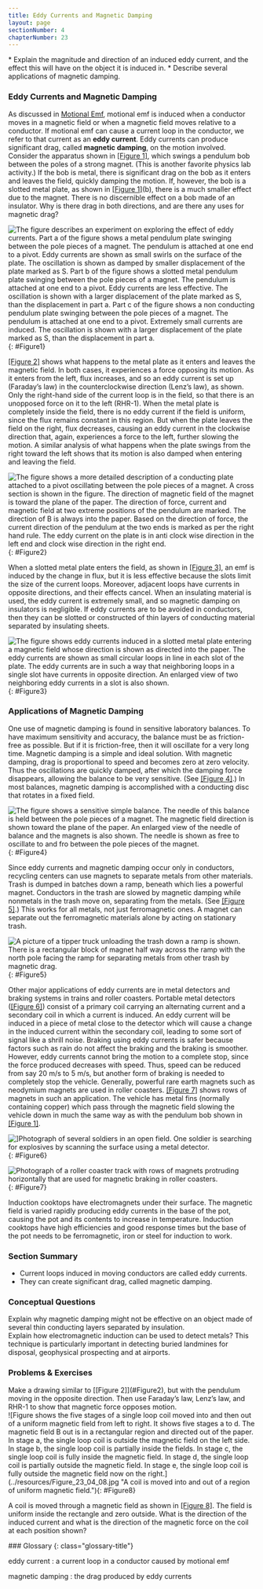 ```yaml
---
title: Eddy Currents and Magnetic Damping
layout: page
sectionNumber: 4
chapterNumber: 23
---
```


<div class="abstract" markdown="1">
* Explain the magnitude and direction of an induced eddy current, and the effect this will have on the object it is induced in.
* Describe several applications of magnetic damping.
</div>

### Eddy Currents and Magnetic Damping

As discussed in [Motional Emf](../contents/ch23MotionalEmf), motional emf is induced when a
conductor moves in a magnetic field or when a magnetic field moves relative to a
conductor. If motional emf can cause a current loop in the conductor, we refer
to that current as an **eddy current**. Eddy currents can produce significant
drag, called **magnetic damping**, on the motion involved. Consider the
apparatus shown in [[Figure 1]](#Figure1), which swings a pendulum bob between
the poles of a strong magnet. (This is another favorite physics lab activity.)
If the bob is metal, there is significant drag on the bob as it enters and
leaves the field, quickly damping the motion. If, however, the bob is a slotted
metal plate, as shown in [[Figure 1]](#Figure1)(b), there is a much smaller
effect due to the magnet. There is no discernible effect on a bob made of an
insulator. Why is there drag in both directions, and are there any uses for
magnetic drag?

![The figure describes an experiment on exploring the effect of eddy currents. Part a of the figure shows a metal pendulum plate swinging between the pole pieces of a magnet. The pendulum is attached at one end to a pivot. Eddy currents are shown as small swirls on the surface of the plate. The oscillation is shown as damped by smaller displacement of the plate marked as S. Part b of the figure shows a slotted metal pendulum plate swinging between the pole pieces of a magnet. The pendulum is attached at one end to a pivot. Eddy currents are less effective. The oscillation is shown with a larger displacement of the plate marked as S, than the displacement in part a. Part c of the figure shows a non conducting pendulum plate swinging between the pole pieces of a magnet. The pendulum is attached at one end to a pivot. Extremely small currents are induced. The oscillation is shown with a larger displacement of the plate marked as S, than the displacement in part a.](../resources/Figure_23_04_01.jpg "A common physics demonstration device for exploring eddy currents and magnetic damping. (a) The motion of a metal pendulum bob swinging between the poles of a magnet is quickly damped by the action of eddy currents. (b) There is little effect on the motion of a slotted metal bob, implying that eddy currents are made less effective. (c) There is also no magnetic damping on a nonconducting bob, since the eddy currents are extremely small.")
{: #Figure1}

[[Figure 2]](#Figure2) shows what happens to the metal plate as it enters and
leaves the magnetic field. In both cases, it experiences a force opposing its
motion. As it enters from the left, flux increases, and so an eddy current is
set up (Faraday’s law) in the counterclockwise direction (Lenz’s law), as shown.
Only the right-hand side of the current loop is in the field, so that there is
an unopposed force on it to the left (RHR-1). When the metal plate is completely
inside the field, there is no eddy current if the field is uniform, since the
flux remains constant in this region. But when the plate leaves the field on the
right, flux decreases, causing an eddy current in the clockwise direction that,
again, experiences a force to the left, further slowing the motion. A similar
analysis of what happens when the plate swings from the right toward the left
shows that its motion is also damped when entering and leaving the field.

![The figure shows a more detailed description of a conducting plate attached to a pivot oscillating between the pole pieces of a magnet. A cross section is shown in the figure. The direction of magnetic field of the magnet is toward the plane of the paper. The direction of force, current and magnetic field at two extreme positions of the pendulum are marked. The direction of B is always into the paper. Based on the direction of force, the current direction of the pendulum at the two ends is marked as per the right hand rule. The eddy current on the plate is in anti clock wise direction in the left end and clock wise direction in the right end.](../resources/Figure_23_04_02.jpg "A more detailed look at the conducting plate passing between the poles of a magnet. As it enters and leaves the field, the change in flux produces an eddy current. Magnetic force on the current loop opposes the motion. There is no current and no magnetic drag when the plate is completely inside the uniform field.")
{: #Figure2}

When a slotted metal plate enters the field, as shown in [[Figure 3]](#Figure3),
an emf is induced by the change in flux, but it is less effective because the
slots limit the size of the current loops. Moreover, adjacent loops have
currents in opposite directions, and their effects cancel. When an insulating
material is used, the eddy current is extremely small, and so magnetic damping
on insulators is negligible. If eddy currents are to be avoided in conductors,
then they can be slotted or constructed of thin layers of conducting material
separated by insulating sheets.

![The figure shows eddy currents induced in a slotted metal plate entering a magnetic field whose direction is shown as directed into the paper. The eddy currents are shown as small circular loops in line in each slot of the plate. The eddy currents are in such a way that neighboring loops in a single slot have currents in opposite direction. An enlarged view of two neighboring eddy currents in a slot is also shown.](../resources/Figure_23_04_03.jpg "Eddy currents induced in a slotted metal plate entering a magnetic field form small loops, and the forces on them tend to cancel, thereby making magnetic drag almost zero.")
{: #Figure3}

### Applications of Magnetic Damping

One use of magnetic damping is found in sensitive laboratory balances. To have
maximum sensitivity and accuracy, the balance must be as friction-free as
possible. But if it is friction-free, then it will oscillate for a very long
time. Magnetic damping is a simple and ideal solution. With magnetic damping,
drag is proportional to speed and becomes zero at zero velocity. Thus the
oscillations are quickly damped, after which the damping force disappears,
allowing the balance to be very sensitive. (See [[Figure 4]](#Figure4).) In most
balances, magnetic damping is accomplished with a conducting disc that rotates
in a fixed field.

![The figure shows a sensitive simple balance. The needle of this balance is held between the pole pieces of a magnet. The magnetic field direction is shown toward the plane of the paper. An enlarged view of the needle of balance and the magnets is also shown. The needle is shown as free to oscillate to and fro between the pole pieces of the magnet.](../resources/Figure_23_04_04.jpg "Magnetic damping of this sensitive balance slows its oscillations. Since Faraday&#x2019;s law of induction gives the greatest effect for the most rapid change, damping is greatest for large oscillations and goes to zero as the motion stops.")
{: #Figure4}

Since eddy currents and magnetic damping occur only in conductors, recycling
centers can use magnets to separate metals from other materials. Trash is dumped
in batches down a ramp, beneath which lies a powerful magnet. Conductors in the
trash are slowed by magnetic damping while nonmetals in the trash move on,
separating from the metals. (See [[Figure 5]](#Figure5).) This works for all
metals, not just ferromagnetic ones. A magnet can separate out the ferromagnetic
materials alone by acting on stationary trash.

![A picture of a tipper truck unloading the trash down a ramp is shown. There is a rectangular block of magnet half way across the ramp with the north pole facing the ramp for separating metals from other trash by magnetic drag.](../resources/Figure_23_04_05.jpg "Metals can be separated from other trash by magnetic drag. Eddy currents and magnetic drag are created in the metals sent down this ramp by the powerful magnet beneath it. Nonmetals move on. ")
{: #Figure5}

Other major applications of eddy currents are in metal detectors and braking
systems in trains and roller coasters. Portable metal
detectors ([[Figure 6]](#Figure6)) consist of a primary coil carrying an
alternating current and a secondary coil in which a current is induced. An eddy
current will be induced in a piece of metal close to the detector which will
cause a change in the induced current within the secondary coil, leading to some
sort of signal like a shrill noise. Braking using eddy currents is safer because
factors such as rain do not affect the braking and the braking is smoother.
However, eddy currents cannot bring the motion to a complete stop, since the
force produced decreases with speed. Thus, speed can be reduced from say 20 m/s
to 5 m/s, but another form of braking is needed to completely stop the vehicle.
Generally, powerful rare earth magnets such as neodymium magnets are used in
roller coasters. [[Figure 7]](#Figure7) shows rows of magnets in such an
application. The vehicle has metal fins (normally containing copper) which pass
through the magnetic field slowing the vehicle down in much the same way as with
the pendulum bob shown in [[Figure 1]](#Figure1).

![\]Photograph of several soldiers in an open field. One soldier is searching for explosives by scanning the surface using a metal detector.](../resources/Figure_23_04_06.jpg "A soldier in Iraq uses a metal detector to search for explosives and weapons. (credit: U.S. Army)")
{: #Figure6}

![Photograph of a roller coaster track with rows of magnets protruding horizontally that are used for magnetic braking in roller coasters.](../resources/Figure_23_04_07.jpg "The rows of rare earth magnets (protruding horizontally) are used for magnetic braking in roller coasters. (credit: Stefan Scheer, Wikimedia Commons)")
{: #Figure7}

Induction cooktops have electromagnets under their surface. The magnetic field
is varied rapidly producing eddy currents in the base of the pot, causing the
pot and its contents to increase in temperature. Induction cooktops have high
efficiencies and good response times but the base of the pot needs to be
ferromagnetic, iron or steel for induction to work.

### Section Summary

* Current loops induced in moving conductors are called eddy currents.
* They can create significant drag, called magnetic damping.

### Conceptual Questions

<div class="exercise" data-element-type="conceptual-questions">
<div class="problem" markdown="1">
Explain why magnetic damping might not be effective on an object made of several thin conducting layers separated by insulation.

</div>
</div>

<div class="exercise" data-element-type="conceptual-questions">
<div class="problem" markdown="1">
Explain how electromagnetic induction can be used to detect metals? This technique is particularly important in detecting buried landmines for disposal, geophysical prospecting and at airports.

</div>
</div>

### Problems &amp; Exercises

<div class="exercise" data-element-type="problems-exercises">
<div class="problem" markdown="1">
Make a drawing similar to [[Figure 2]](#Figure2), but with the pendulum moving in the opposite direction. Then use Faraday’s law, Lenz’s law, and RHR-1 to show that magnetic force opposes motion.

</div>
</div>

<div class="exercise" data-element-type="problems-exercises">
<div class="problem" markdown="1">
![Figure shows the five stages of a single loop coil moved into and then out of a uniform magnetic field from left to right. It shows five stages a to d. The magnetic field B out is in a rectangular region and directed out of the paper. In stage a, the single loop coil is outside the magnetic field on the left side. In stage b, the single loop coil is partially inside the fields. In stage c, the single loop coil is fully inside the magnetic field. In stage d, the single loop coil is partially outside the magnetic field. In stage e, the single loop coil is fully outside the magnetic field now on the right.](../resources/Figure_23_04_08.jpg "A coil is moved into and out of a region of uniform magnetic field."){: #Figure8} 

A coil is moved through a magnetic field as shown in [[Figure 8]](#Figure8). The
field is uniform inside the rectangle and zero outside. What is the direction of
the induced current and what is the direction of the magnetic force on the coil
at each position shown?

</div>
</div>

<div class="glossary" markdown="1">
### Glossary
{: class="glossary-title"}

eddy current
: a current loop in a conductor caused by motional emf

magnetic damping
: the drag produced by eddy currents

</div>
